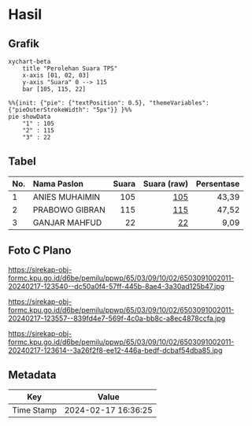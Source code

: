 # Hasil

## Grafik

```mermaid
xychart-beta
    title "Perolehan Suara TPS"
    x-axis [01, 02, 03]
    y-axis "Suara" 0 --> 115
    bar [105, 115, 22]
```

```mermaid
%%{init: {"pie": {"textPosition": 0.5}, "themeVariables": {"pieOuterStrokeWidth": "5px"}} }%%
pie showData
    "1" : 105
    "2" : 115
    "3" : 22
```

## Tabel

| No. | Nama Paslon    | Suara | Suara (raw) | Persentase |
|:--- |:-------------- | -----:| -----------:| ----------:|
| 1   | ANIES MUHAIMIN | 105   | [105][p-1]  | 43,39      |
| 2   | PRABOWO GIBRAN | 115   | [115][p-2]  | 47,52      |
| 3   | GANJAR MAHFUD  | 22    | [22][p-3]   | 9,09       |


[p-1]: https://github.com/gigit-pemilu/pemilu-2024-65-kalimantan-utara/blob/main/pilpres/hitung-suara/sub/65-kalimantan-utara/sub/03-nunukan/sub/09-nunukan-selatan/sub/1002-nunukan-selatan/sub/011-tps/sub/paslon-1.txt
[p-2]: https://github.com/gigit-pemilu/pemilu-2024-65-kalimantan-utara/blob/main/pilpres/hitung-suara/sub/65-kalimantan-utara/sub/03-nunukan/sub/09-nunukan-selatan/sub/1002-nunukan-selatan/sub/011-tps/sub/paslon-2.txt
[p-3]: https://github.com/gigit-pemilu/pemilu-2024-65-kalimantan-utara/blob/main/pilpres/hitung-suara/sub/65-kalimantan-utara/sub/03-nunukan/sub/09-nunukan-selatan/sub/1002-nunukan-selatan/sub/011-tps/sub/paslon-3.txt

## Foto C Plano

https://sirekap-obj-formc.kpu.go.id/d6be/pemilu/ppwp/65/03/09/10/02/6503091002011-20240217-123540--dc50a0f4-57ff-445b-8ae4-3a30ad125b47.jpg

https://sirekap-obj-formc.kpu.go.id/d6be/pemilu/ppwp/65/03/09/10/02/6503091002011-20240217-123557--839fd4e7-569f-4c0a-bb8c-a8ec4878ccfa.jpg

https://sirekap-obj-formc.kpu.go.id/d6be/pemilu/ppwp/65/03/09/10/02/6503091002011-20240217-123614--3a26f2f8-ee12-446a-bedf-dcbaf54dba85.jpg


## Metadata

| Key        | Value               |
| ---------- | ------------------- |
| Time Stamp | 2024-02-17 16:36:25 |



